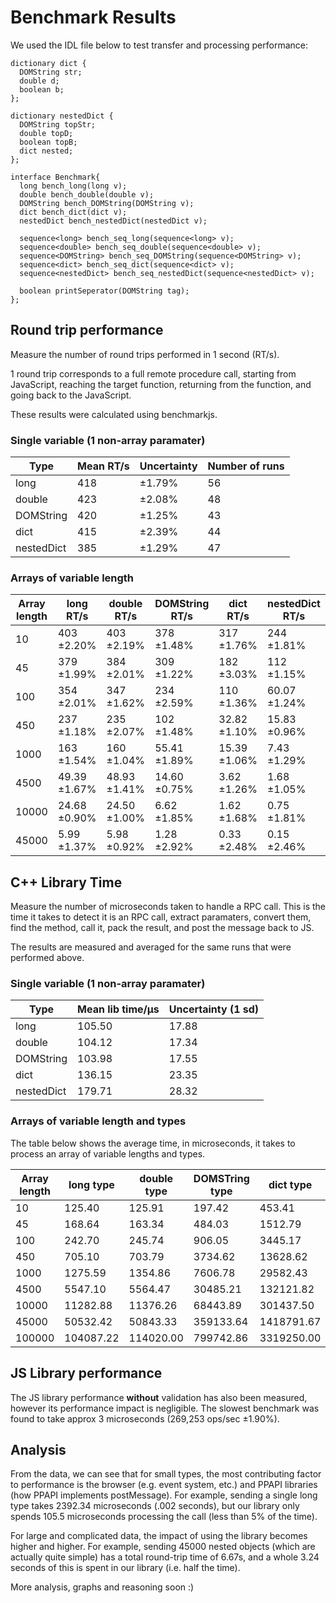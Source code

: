 # Benchmark Results

We used the IDL file below to test transfer and processing performance:

```idl
dictionary dict {
  DOMString str;
  double d;
  boolean b;
};

dictionary nestedDict {
  DOMString topStr;
  double topD;
  boolean topB;
  dict nested;
};

interface Benchmark{
  long bench_long(long v);
  double bench_double(double v);
  DOMString bench_DOMString(DOMString v);
  dict bench_dict(dict v);
  nestedDict bench_nestedDict(nestedDict v);

  sequence<long> bench_seq_long(sequence<long> v);
  sequence<double> bench_seq_double(sequence<double> v);
  sequence<DOMString> bench_seq_DOMString(sequence<DOMString> v);
  sequence<dict> bench_seq_dict(sequence<dict> v);
  sequence<nestedDict> bench_seq_nestedDict(sequence<nestedDict> v);

  boolean printSeperator(DOMString tag);
};
```

## Round trip performance
Measure the number of round trips performed in 1 second (RT/s).

1 round trip corresponds to a full remote procedure call, starting from JavaScript, reaching the target function, returning from the function, and going back to the JavaScript.

These results were calculated using benchmarkjs.


### Single variable (1 non-array paramater)

| Type               | Mean RT/s | Uncertainty| Number of runs |
|--------------------|-----------|------------|----------------|
| long               | 418       | ±1.79%     | 56             |
| double             | 423       | ±2.08%     | 48             |
| DOMString          | 420       | ±1.25%     | 43             |
| dict               | 415       | ±2.39%     | 44             |
| nestedDict         | 385       | ±1.29%     | 47             |

### Arrays of variable length

| Array length | long RT/s     | double RT/s  | DOMString RT/s | dict RT/s    | nestedDict RT/s |
|--------------|---------------|--------------|----------------|--------------|-----------------|
| 10           | 403 ±2.20%    | 403 ±2.19%   | 378 ±1.48%     | 317 ±1.76%   | 244 ±1.81%      |
| 45           | 379 ±1.99%    | 384 ±2.01%   | 309 ±1.22%     | 182 ±3.03%   | 112 ±1.15%      |
| 100          | 354 ±2.01%    | 347 ±1.62%   | 234 ±2.59%     | 110 ±1.36%   | 60.07 ±1.24%    |
| 450          | 237 ±1.18%    | 235 ±2.07%   | 102 ±1.48%     | 32.82 ±1.10% | 15.83 ±0.96%    |
| 1000         | 163 ±1.54%    | 160 ±1.04%   | 55.41 ±1.89%   | 15.39 ±1.06% | 7.43 ±1.29%     |
| 4500         | 49.39 ±1.67%  | 48.93 ±1.41% | 14.60 ±0.75%   | 3.62 ±1.26%  | 1.68 ±1.05%     |
| 10000        | 24.68 ±0.90%  | 24.50 ±1.00% | 6.62 ±1.85%    | 1.62 ±1.68%  | 0.75 ±1.81%     |
| 45000        | 5.99 ±1.37%   | 5.98 ±0.92%  | 1.28 ±2.92%    | 0.33 ±2.48%  | 0.15 ±2.46%     |


## C++ Library Time
Measure the number of microseconds taken to handle a RPC call.
This is the time it takes to detect it is an RPC call, extract paramaters, convert them, find the method, call it, pack the result, and post the message back to JS.

The results are measured and averaged for the same runs that were performed above.

### Single variable (1 non-array paramater)

| Type               | Mean lib time/μs  | Uncertainty (1 sd)|
|--------------------|-------------------|-------------------|
| long               | 105.50            | 17.88             |
| double             | 104.12            | 17.34             |
| DOMString          | 103.98            | 17.55             |
| dict               | 136.15            | 23.35             |
| nestedDict         | 179.71            | 28.32             |

### Arrays of variable length and types
The table below shows the average time, in microseconds, it takes to process an array of variable lengths and types.

| Array length | long type | double type | DOMSTring type | dict type | nestedDict type |
|--------------|-----------|-------------|----------------|-----------|-----------------|
| 10           | 125.40    | 125.91      | 197.42         | 453.41    | 861.02          |
| 45           | 168.64    | 163.34      | 484.03         | 1512.79   | 3272.52         |
| 100          | 242.70    | 245.74      | 906.05         | 3445.17   | 7009.90         |
| 450          | 705.10    | 703.79      | 3734.62        | 13628.62  | 28198.18        |
| 1000         | 1275.59   | 1354.86     | 7606.78        | 29582.43  | 63493.50        |
| 4500         | 5547.10   | 5564.47     | 30485.21       | 132121.82 | 292827.69       |
| 10000        | 11282.88  | 11376.26    | 68443.89       | 301437.50 | 632956.25       |
| 45000        | 50532.42  | 50843.33    | 359133.64      | 1418791.67| 3242286.00      |
| 100000       | 104087.22 | 114020.00   | 799742.86      | 3319250.00| 7347985.00      |


## JS Library performance
The JS library performance **without** validation has also been measured, however its performance impact is negligible.
The slowest benchmark was found to take approx 3 microseconds (269,253 ops/sec ±1.90%).

## Analysis
From the data, we can see that for small types, the most contributing factor to performance is the browser (e.g. event system, etc.) and PPAPI libraries (how PPAPI implements postMessage).
For example, sending a single long type takes 2392.34 microseconds (.002 seconds), but our library only spends 105.5 microseconds processing the call (less than 5% of the time).


For large and complicated data, the impact of using the library becomes higher and higher.
For example, sending 45000 nested objects (which are actually quite simple) has a total round-trip time of 6.67s, and a whole 3.24 seconds of this is spent in our library (i.e. half the time).


More analysis, graphs and reasoning soon :)